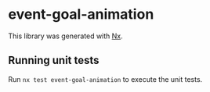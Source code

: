 # event-goal-animation

This library was generated with [Nx](https://nx.dev).

## Running unit tests

Run `nx test event-goal-animation` to execute the unit tests.
